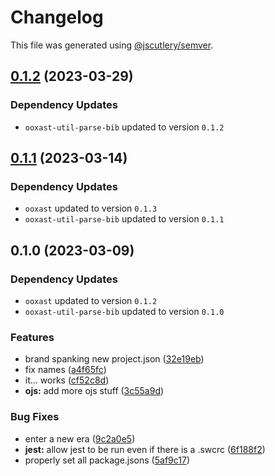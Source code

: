 # Changelog

This file was generated using [@jscutlery/semver](https://github.com/jscutlery/semver).

## [0.1.2](https://github.com/TrialAndErrorOrg/parsers/compare/reoff-parse-references-0.1.1...reoff-parse-references-0.1.2) (2023-03-29)

### Dependency Updates

* `ooxast-util-parse-bib` updated to version `0.1.2`
## [0.1.1](https://github.com/TrialAndErrorOrg/parsers/compare/reoff-parse-references-0.1.0...reoff-parse-references-0.1.1) (2023-03-14)

### Dependency Updates

* `ooxast` updated to version `0.1.3`
* `ooxast-util-parse-bib` updated to version `0.1.1`
## 0.1.0 (2023-03-09)

### Dependency Updates

* `ooxast` updated to version `0.1.2`
* `ooxast-util-parse-bib` updated to version `0.1.0`

### Features

* brand spanking new project.json ([32e19eb](https://github.com/TrialAndErrorOrg/parsers/commit/32e19ebf3f71c80336f637297d8f4db274d098bf))
* fix names ([a4f65fc](https://github.com/TrialAndErrorOrg/parsers/commit/a4f65fcb2fde9dd23750bc9ccddfb0e1ab11548f))
* it... works ([cf52c8d](https://github.com/TrialAndErrorOrg/parsers/commit/cf52c8d4e0e45a1364ad7be39ca535593835c3ff))
* **ojs:** add more ojs stuff ([3c55a9d](https://github.com/TrialAndErrorOrg/parsers/commit/3c55a9d17cecef513085c55870728e53bee17194))


### Bug Fixes

* enter a new era ([9c2a0e5](https://github.com/TrialAndErrorOrg/parsers/commit/9c2a0e505472c43d384f3cc78543ad90877b7c3d))
* **jest:** allow jest to be run even if there is a .swcrc ([6f188f2](https://github.com/TrialAndErrorOrg/parsers/commit/6f188f2a06922ee00d9367b29e666894e48c6c1e))
* properly set all package.jsons ([5af9c17](https://github.com/TrialAndErrorOrg/parsers/commit/5af9c177be9910511844c481ca59cfcc7bd9b0f6))
